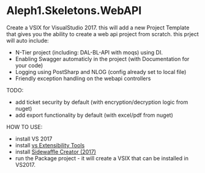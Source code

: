 # Aleph1.Skeletons.WebAPI

Create a VSIX for VisualStudio 2017.
this will add a new Project Template that gives you the ability to create a web api project from scratch.
this prject will auto include:
* N-Tier project (including: DAL-BL-API with moqs) using DI.
* Enabling Swagger automaticly in the project (with Documentation for your code)
* Logging using PostSharp and NLOG (config already set to local file)
* Friendly exception handling on the webapi controllers

TODO:
* add ticket security by default (with encryption/decryption logic from nuget)
* add export functionality by default (with excel/pdf from nuget)

HOW TO USE:
* install VS 2017
* install [vs Extensibility Tools](https://marketplace.visualstudio.com/items?itemName=MadsKristensen.ExtensibilityTools)
* install [Sidewaffle Creator (2017)](https://marketplace.visualstudio.com/items?itemName=Sayed-Ibrahim-Hashimi.SidewaffleCreator2017)
* run the Package project - it will create a VSIX that can be installed in VS2017.
